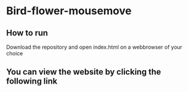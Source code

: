 # Bird-flower-mousemove

## How to run

Download the repository and open index.html on a webbrowser of your choice

## You can view the website by clicking the following link

